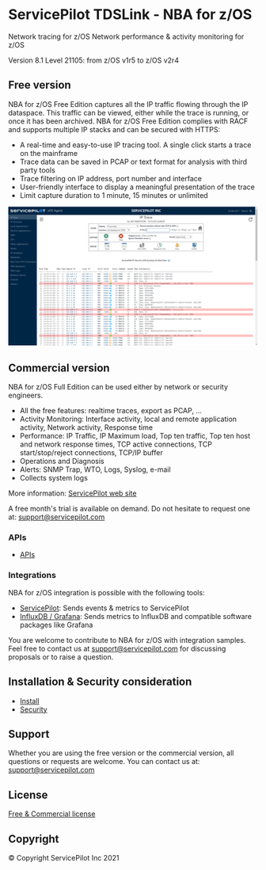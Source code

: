 # ServicePilot TDSLink - NBA for z/OS

Network tracing for z/OS
Network performance & activity monitoring for z/OS

Version 8.1 Level 21105: from z/OS v1r5 to z/OS v2r4

## Free version

NBA for z/OS Free Edition captures all the IP traffic flowing through the IP dataspace. This traffic can be viewed, either while the trace is running, or once it has been archived. NBA for z/OS Free Edition complies with RACF and supports multiple IP stacks and can be secured with HTTPS: 

- A real-time and easy-to-use IP tracing tool. A single click starts a trace on the mainframe
- Trace data can be saved in PCAP or text format for analysis with third party tools
- Trace filtering on IP address, port number and interface
- User-friendly interface to display a meaningful presentation of the trace
- Limit capture duration to 1 minute, 15 minutes or unlimited

![TDSLink - NBA for z/OS web interface screenshot](screenshot.png)

## Commercial version

NBA for z/OS Full Edition can be used either by network or security engineers.

- All the free features: realtime traces, export as PCAP, ...
- Activity Monitoring: Interface activity, local and remote application activity, Network activity, Response time
- Performance: IP Traffic, IP Maximum load, Top ten traffic, Top ten host and network response times, TCP active connections, TCP start/stop/reject connections, TCP/IP buffer
- Operations and Diagnosis
- Alerts: SNMP Trap, WTO, Logs, Syslog, e-mail
- Collects system logs

More information: [ServicePilot web site](https://www.servicepilot.com/en/application-flow/mainframe/)

A free month's trial is available on demand. Do not hesitate to request one at: [support@servicepilot.com](mailto:support@servicepilot.com?subject=ServicePilot%20NBA%20for%20z/OS%20Full%20Edition)

### APIs

 - [APIs](Integrations/README.md)

### Integrations

NBA for z/OS integration is possible with the following tools:

- [ServicePilot](Integrations/servicepilot/README.md): Sends events & metrics to ServicePilot
- [InfluxDB / Grafana](Integrations/influxdb/README.md): Sends metrics to InfluxDB and compatible software packages like Grafana

You are welcome to contribute to NBA for z/OS with integration samples. Feel free to contact us at [support@servicepilot.com](mailto:support@servicepilot.com?subject=ServicePilot%20NBA%20for%20z/OS%20Full%20Edition%20Integration%20samples) for discussing proposals or to raise a question.

## Installation & Security consideration

 - [Install](Install.md)
 - [Security](https.md)


## Support

Whether you are using the free version or the commercial version, all questions or requests are welcome. You can contact us at: [support@servicepilot.com](mailto:support@servicepilot.com?subject=ServicePilot%20NBA%20for%20z/OS%20Full%20Edition)

## License

[Free & Commercial license](https://www.servicepilot.com/resources/eula_en.pdf)

## Copyright

© Copyright ServicePilot Inc 2021
